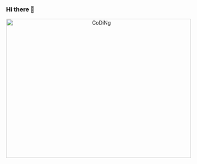 ### Hi there 👋

<div id="header" align="center">
  <img height="380" src="./mee.gif" href="https://github.com/AntonKarpukhin" alt="CoDiNg"  width="100%"/><br> 
</div>



